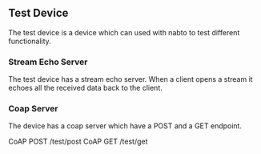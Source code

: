 ## Test Device

The test device is a device which can used with nabto to test
different functionality.

### Stream Echo Server

The test device has a stream echo server. When a client opens a stream
it echoes all the received data back to the client.

### Coap Server

The device has a coap server which have a POST and a GET endpoint.

CoAP POST /test/post
CoAP GET /test/get
